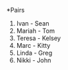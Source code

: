 *Pairs

1. Ivan - Sean
2. Mariah - Tom
3. Teresa - Kelsey
4. Marc - Kitty  
5. Linda - Greg
6. Nikki - John